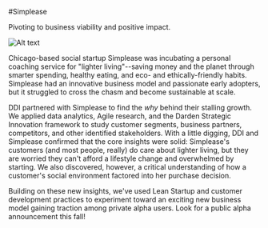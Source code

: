 #Simplease

<p class="lead">Pivoting to business viability and positive impact.</p>

![Alt text](/path/to/img.jpg)

Chicago-based social startup Simplease was incubating a personal coaching service for "lighter living"--saving money and the planet through smarter spending, healthy eating, and eco- and ethically-friendly habits. Simplease had an innovative business model and passionate early adopters, but it struggled to cross the chasm and become sustainable at scale.

DDI partnered with Simplease to find the *why* behind their stalling growth. We applied data analytics, Agile research, and the Darden Strategic Innovation framework to study customer segments, business partners, competitors, and other identified stakeholders. With a little digging, DDI and Simplease confirmed that the core insights were solid: Simplease's customers (and most people, really) do care about lighter living, but they are worried they can't afford a lifestyle change and overwhelmed by starting. We also discovered, however, a critical understanding of how a customer's social environment factored into her purchase decision. 

Building on these new insights, we've used Lean Startup and customer development practices to experiment toward an exciting new business model gaining traction among private alpha users. Look for a public alpha announcement this fall!